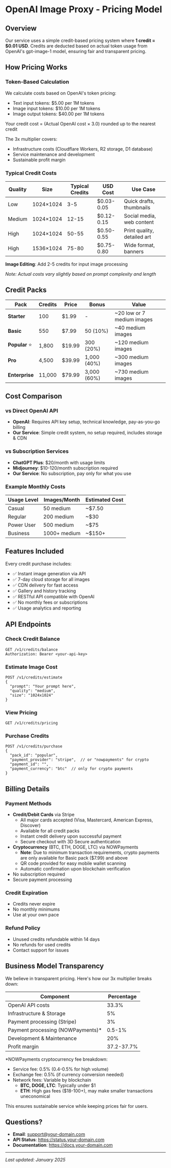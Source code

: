 # OpenAI Image Proxy - Pricing Model

## Overview

Our service uses a simple credit-based pricing system where **1 credit = $0.01 USD**. Credits are deducted based on actual token usage from OpenAI's gpt-image-1 model, ensuring fair and transparent pricing.

## How Pricing Works

### Token-Based Calculation

We calculate costs based on OpenAI's token pricing:
- Text input tokens: $5.00 per 1M tokens
- Image input tokens: $10.00 per 1M tokens  
- Image output tokens: $40.00 per 1M tokens

Your credit cost = (Actual OpenAI cost × 3.0) rounded up to the nearest credit

The 3x multiplier covers:
- Infrastructure costs (Cloudflare Workers, R2 storage, D1 database)
- Service maintenance and development
- Sustainable profit margin

### Typical Credit Costs

| Quality | Size | Typical Credits | USD Cost | Use Case |
|---------|------|-----------------|----------|----------|
| Low | 1024×1024 | 3-5 | $0.03-0.05 | Quick drafts, thumbnails |
| Medium | 1024×1024 | 12-15 | $0.12-0.15 | Social media, web content |
| High | 1024×1024 | 50-55 | $0.50-0.55 | Print quality, detailed art |
| High | 1536×1024 | 75-80 | $0.75-0.80 | Wide format, banners |

**Image Editing**: Add 2-5 credits for input image processing

*Note: Actual costs vary slightly based on prompt complexity and length*

## Credit Packs

| Pack | Credits | Price | Bonus | Value |
|------|---------|-------|-------|-------|
| **Starter** | 100 | $1.99 | - | ~20 low or 7 medium images |
| **Basic** | 550 | $7.99 | 50 (10%) | ~40 medium images |
| **Popular** ⭐ | 1,800 | $19.99 | 300 (20%) | ~120 medium images |
| **Pro** | 4,500 | $39.99 | 1,000 (40%) | ~300 medium images |
| **Enterprise** | 11,000 | $79.99 | 3,000 (60%) | ~730 medium images |


## Cost Comparison

### vs Direct OpenAI API
- **OpenAI**: Requires API key setup, technical knowledge, pay-as-you-go billing
- **Our Service**: Simple credit system, no setup required, includes storage & CDN

### vs Subscription Services
- **ChatGPT Plus**: $20/month with usage limits
- **Midjourney**: $10-120/month subscription required
- **Our Service**: No subscription, pay only for what you use

### Example Monthly Costs

| Usage Level | Images/Month | Estimated Cost |
|-------------|--------------|----------------|
| Casual | 50 medium | ~$7.50 |
| Regular | 200 medium | ~$30 |
| Power User | 500 medium | ~$75 |
| Business | 1000+ medium | ~$150+ |

## Features Included

Every credit purchase includes:
- ✅ Instant image generation via API
- ✅ 7-day cloud storage for all images
- ✅ CDN delivery for fast access
- ✅ Gallery and history tracking
- ✅ RESTful API compatible with OpenAI
- ✅ No monthly fees or subscriptions
- ✅ Usage analytics and reporting

## API Endpoints

### Check Credit Balance
```
GET /v1/credits/balance
Authorization: Bearer <your-api-key>
```

### Estimate Image Cost
```
POST /v1/credits/estimate
{
  "prompt": "Your prompt here",
  "quality": "medium",
  "size": "1024x1024"
}
```

### View Pricing
```
GET /v1/credits/pricing
```

### Purchase Credits
```
POST /v1/credits/purchase
{
  "pack_id": "popular",
  "payment_provider": "stripe",  // or "nowpayments" for crypto
  "payment_id": "",
  "payment_currency": "btc"  // only for crypto payments
}
```

## Billing Details

### Payment Methods
- **Credit/Debit Cards** via Stripe
  - All major cards accepted (Visa, Mastercard, American Express, Discover)
  - Available for all credit packs
  - Instant credit delivery upon successful payment
  - Secure checkout with 3D Secure authentication
- **Cryptocurrency** (BTC, ETH, DOGE, LTC) via NOWPayments
  - **Note**: Due to minimum transaction requirements, crypto payments are only available for Basic pack ($7.99) and above
  - QR code provided for easy mobile wallet scanning
  - Automatic confirmation upon blockchain verification
- No subscription required
- Secure payment processing

### Credit Expiration
- Credits never expire
- No monthly minimums
- Use at your own pace

### Refund Policy
- Unused credits refundable within 14 days
- No refunds for used credits
- Contact support for issues

## Business Model Transparency

We believe in transparent pricing. Here's how our 3x multiplier breaks down:

| Component | Percentage |
|-----------|------------|
| OpenAI API costs | 33.3% |
| Infrastructure & Storage | 5% |
| Payment processing (Stripe) | 3% |
| Payment processing (NOWPayments)* | 0.5-1% |
| Development & Maintenance | 20% |
| Profit margin | 37.2-37.7% |

*NOWPayments cryptocurrency fee breakdown:
- Service fee: 0.5% (0.4-0.5% for high volume)
- Exchange fee: 0.5% (if currency conversion needed)
- Network fees: Variable by blockchain
  - **BTC, DOGE, LTC**: Typically under $1
  - **ETH**: High gas fees ($18-100+), may make smaller transactions uneconomical

This ensures sustainable service while keeping prices fair for users.

## Questions?

- **Email**: support@your-domain.com
- **API Status**: https://status.your-domain.com
- **Documentation**: https://docs.your-domain.com

---

*Last updated: January 2025*